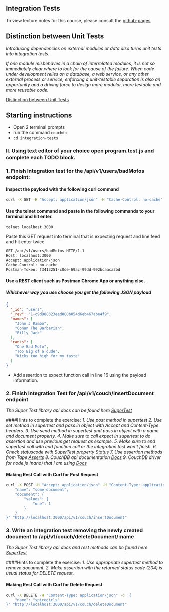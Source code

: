 ## Integration Tests

To view lecture notes for this course, please consult the [github-pages](https://jbelmont.github.io/software-testing).

## Distinction between Unit Tests
*Introducing dependencies on external modules or data also turns unit tests into integration tests.*

*If one module misbehaves in a chain of interrelated modules, it is not so immediately clear where to look for the cause of the failure.*
*When code under development relies on a database, a web service, or any other external process or service,*
*enforcing a unit-testable separation is also an opportunity and a driving force to design more modular, more testable and more reusable code.*

[Distinction between Unit Tests](https://en.wikipedia.org/wiki/Test-driven_development)

## Starting instructions
* Open 2 terminal prompts
* run the command `couchdb`
* `cd integration-tests`
### II. Using text editor of your choice open program.test.js and complete each TODO block.

### 1. Finish Integration test for the /api/v1/users/badMofos endpoint:

#### Inspect the payload with the following curl command
```sh
curl -X GET -H "Accept: application/json" -H "Cache-Control: no-cache" "http://localhost:3000/api/v1/users/badMofos"
```
#### Use the telnet command and paste in the following commands to your terminal and hit enter.
```sh
telnet localhost 3000
```

Paste this GET request into terminal that is expecting request and line feed and hit enter twice
```sh
GET /api/v1/users/badMofos HTTP/1.1
Host: localhost:3000
Accept: application/json
Cache-Control: no-cache
Postman-Token: f3413251-c0de-69ac-99dd-992bcaaca3bd
```

#### Use a REST client such as Postman Chrome App or anything else.

##### Whichever way you use choose you get the following JSON payload
```json
{
  "_id": "users",
  "_rev": "1-c9d988323eed080b054d6eb467abe4f9",
  "names": [
    "John J Rambo",
    "Conan The Barbarian",
    "Billy Jack"
  ],
  "ranks": [
    "One Bad Mofo",
    "Too Big of a dude",
    "Kicks too high for my taste"
  ]
}
```

* Add assertion to expect function call in line 16 using the payload information.

### 2. Finish Integration Test for /api/v1/couch/insertDocument endpoint

*The Super Test library api docs can be found here [SuperTest](https://visionmedia.github.io/superagent)*

####Hints to complete the exercise:
*1. Use post method in supertest*
*2. Use set method in supertest and pass in object with Accept and Content-Type headers.*
*3. Use send method in supertest and pass in object with a name and document property.*
*4. Make sure to call expect in supertest to do assertion and use previous get request as example.*
*5. Make sure to end supertest call with end function call or the integration test won't finish.*
*6. Check statuscode with SuperTest property [Status](https://visionmedia.github.io/superagent/#response-status)*
*7. Use assertion methods from Tape [Asserts](http://www.node-tap.org/asserts)*
*8. CouchDB api documentation [Docs](https://wiki.apache.org/couchdb/HTTP_Document_API)*
*9. CouchDB driver for node.js (nano) that I am using [Docs](https://github.com/dscape/nano)*

#### Making Rest Call with Curl for Post Request
```sh
curl -X POST -H "Accept: application/json" -H "Content-Type: application/json" -H "Cache-Control: no-cache" -d '{
	"name": "some-document",
	"document": {
		"values": {
			"one": 1
		}
	}
}' "http://localhost:3000/api/v1/couch/insertDocument"
```

### 3. Write an integration test removing the newly created document to /api/v1/couch/deleteDocument/:name

*The Super Test library api docs and rest methods can be found here [SuperTest](https://visionmedia.github.io/superagent/#request-basics)*

####Hints to complete the exercise:
*1. Use appropriate supertest method to remove document.*
*2. Make assertion with the returned status code (204) is usual status for DELETE request.*

#### Making Rest Call with Curl for Delete Request
```sh
curl -X DELETE -H "Content-Type: application/json" -d '{
	"name": "spicegirls"
}' "http://localhost:3000/api/v1/couch/deleteDocument"
```
